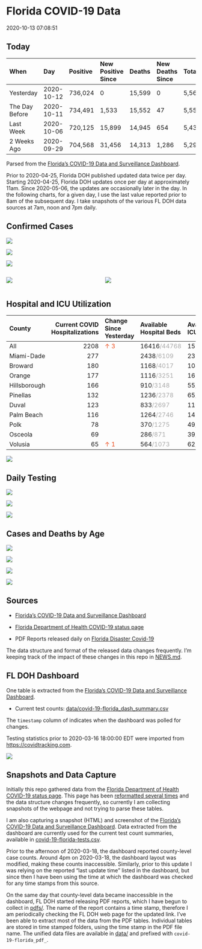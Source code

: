Florida COVID-19 Data
================
2020-10-13 07:08:51

## Today

| When           | Day        | Positive | New Positive Since | Deaths | New Deaths Since | Total     |
| :------------- | :--------- | :------- | :----------------- | :----- | :--------------- | :-------- |
| Yesterday      | 2020-10-12 | 736,024  | 0                  | 15,599 | 0                | 5,567,283 |
| The Day Before | 2020-10-11 | 734,491  | 1,533              | 15,552 | 47               | 5,550,531 |
| Last Week      | 2020-10-06 | 720,125  | 15,899             | 14,945 | 654              | 5,433,578 |
| 2 Weeks Ago    | 2020-09-29 | 704,568  | 31,456             | 14,313 | 1,286            | 5,290,116 |

Parsed from the [Florida’s COVID-19 Data and Surveillance
Dashboard](https://fdoh.maps.arcgis.com/apps/opsdashboard/index.html#/8d0de33f260d444c852a615dc7837c86).

Prior to 2020-04-25, Florida DOH published updated data twice per day.
Starting 2020-04-25, Florida DOH updates once per day at approximately
11am. Since 2020-05-06, the updates are occasionally later in the day.
In the following charts, for a given day, I use the last value reported
prior to 8am of the subsequent day. I take snapshots of the various FL
DOH data sources at 7am, noon and 7pm daily.

## Confirmed Cases

![](plots/covid-19-florida-daily-test-changes.png)

![](plots/covid-19-florida-deaths-by-day.png)

![](plots/covid-19-florida-county-top-6.png)

<div class="columns">

<div class="column is-full-mobile">

![](plots/covid-19-florida-testing.png)

</div>

<div class="column is-full-mobile">

![](plots/covid-19-florida-total-positive.png)

</div>

</div>

## Hospital and ICU Utilization

| County       | Current COVID Hospitalizations | Change Since Yesterday                  | Available Hospital Beds                      | Available ICU Beds                         |
| :----------- | -----------------------------: | :-------------------------------------- | :------------------------------------------- | :----------------------------------------- |
| All          |                           2208 | <span style="color: #EC4E20">↑ 3</span> | 16416<span style="color: #aaa">/44768</span> | 1597<span style="color: #aaa">/4428</span> |
| Miami-Dade   |                            277 |                                         | 2438<span style="color: #aaa">/6109</span>   | 235<span style="color: #aaa">/712</span>   |
| Broward      |                            180 |                                         | 1168<span style="color: #aaa">/4017</span>   | 104<span style="color: #aaa">/342</span>   |
| Orange       |                            177 |                                         | 1116<span style="color: #aaa">/3251</span>   | 167<span style="color: #aaa">/235</span>   |
| Hillsborough |                            166 |                                         | 910<span style="color: #aaa">/3148</span>    | 55<span style="color: #aaa">/330</span>    |
| Pinellas     |                            132 |                                         | 1236<span style="color: #aaa">/2378</span>   | 65<span style="color: #aaa">/232</span>    |
| Duval        |                            123 |                                         | 833<span style="color: #aaa">/2697</span>    | 110<span style="color: #aaa">/314</span>   |
| Palm Beach   |                            116 |                                         | 1264<span style="color: #aaa">/2746</span>   | 143<span style="color: #aaa">/264</span>   |
| Polk         |                             78 |                                         | 370<span style="color: #aaa">/1275</span>    | 49<span style="color: #aaa">/115</span>    |
| Osceola      |                             69 |                                         | 286<span style="color: #aaa">/871</span>     | 39<span style="color: #aaa">/88</span>     |
| Volusia      |                             65 | <span style="color: #EC4E20">↑ 1</span> | 564<span style="color: #aaa">/1073</span>    | 62<span style="color: #aaa">/160</span>    |

![](plots/covid-19-florida-icu-usage.png)

## Daily Testing

![](plots/covid-19-florida-tests-per-case.png)

<!-- ![](plots/covid-19-florida-change-new-cases.png) -->

![](plots/covid-19-florida-tests-percent-positive.png)

![](plots/covid-19-florida-test-and-case-growth.png)

## Cases and Deaths by Age

![](plots/covid-19-florida-weekly-events-by-age.png)

![](plots/covid-19-florida-age.png)

![](plots/covid-19-florida-age-deaths.png)

![](plots/covid-19-florida-age-sex.png)

## Sources

  - [Florida’s COVID-19 Data and Surveillance
    Dashboard](https://fdoh.maps.arcgis.com/apps/opsdashboard/index.html#/8d0de33f260d444c852a615dc7837c86)

  - [Florida Department of Health COVID-19 status
    page](http://www.floridahealth.gov/diseases-and-conditions/COVID-19/)

  - PDF Reports released daily on [Florida Disaster
    Covid-19](http://www.floridahealth.gov/diseases-and-conditions/COVID-19/)

The data structure and format of the released data changes frequently.
I’m keeping track of the impact of these changes in this repo in
[NEWS.md](NEWS.md).

## FL DOH Dashboard

One table is extracted from the [Florida’s COVID-19 Data and
Surveillance
Dashboard](https://fdoh.maps.arcgis.com/apps/opsdashboard/index.html#/8d0de33f260d444c852a615dc7837c86).

  - Current test counts:
    [data/covid-19-florida\_dash\_summary.csv](data/covid-19-florida_dash_summary.csv)

The `timestamp` column of indicates when the dashboard was polled for
changes.

Testing statistics prior to 2020-03-16 18:00:00 EDT were imported from
<https://covidtracking.com>.

![](screenshots/fodh_maps_arcgis_com__apps__opsdashboard.png)

## Snapshots and Data Capture

Initially this repo gathered data from the [Florida Department of Health
COVID-19 status
page](http://www.floridahealth.gov/diseases-and-conditions/COVID-19/).
This page has been [reformatted several
times](screenshots/floridahealth_gov__diseases-and-conditions__COVID-19.png)
and the data structure changes frequently, so currently I am collecting
snapshots of the webpage and not trying to parse these tables.

I am also capturing a snapshot (HTML) and screenshot of the [Florida’s
COVID-19 Data and Surveillance
Dashboard](https://fdoh.maps.arcgis.com/apps/opsdashboard/index.html#/8d0de33f260d444c852a615dc7837c86).
Data extracted from the dashboard are currently used for the current
test count summaries, available in
[covid-19-florida-tests.csv](covid-19-florida-tests.csv).

Prior to the afternoon of 2020-03-18, the dashboard reported
county-level case counts. Around 4pm on 2020-03-18, the dashboard layout
was modified, making these counts inaccessible. Similarly, prior to this
update I was relying on the reported “last update time” listed in the
dashboard, but since then I have been using the time at which the
dashboard was checked for any time stamps from this source.

On the same day that county-level data became inaccessible in the
dashboard, FL DOH started releasing PDF reports, which I have begun to
collect in [pdfs/](pdfs/). The name of the report contains a time stamp,
therefore I am periodically checking the FL DOH web page for the updated
link. I’ve been able to extract most of the data from the PDF tables.
Individual tables are stored in time stamped folders, using the time
stamp in the PDF file name. The unified data files are available in
[data/](data/) and prefixed with `covid-19-florida_pdf_`.
